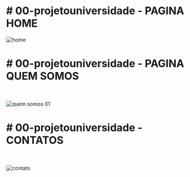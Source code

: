 <H1># 00-projetouniversidade  - PAGINA HOME</H1>

![home](https://user-images.githubusercontent.com/97393143/150708820-6457230a-9eb6-4f39-80b1-74e957243796.png)

  
<H1># 00-projetouniversidade  - PAGINA QUEM SOMOS</H1>
<BR>
  
![quem somos 01](https://user-images.githubusercontent.com/97393143/150708846-8dbe8764-dbf8-4443-812e-54785d721eac.png)
     
<H1># 00-projetouniversidade  - CONTATOS</H1>
<BR>
  
![contato](https://user-images.githubusercontent.com/97393143/150708852-31cab922-a331-4f87-920d-8fb66700cf62.png)
